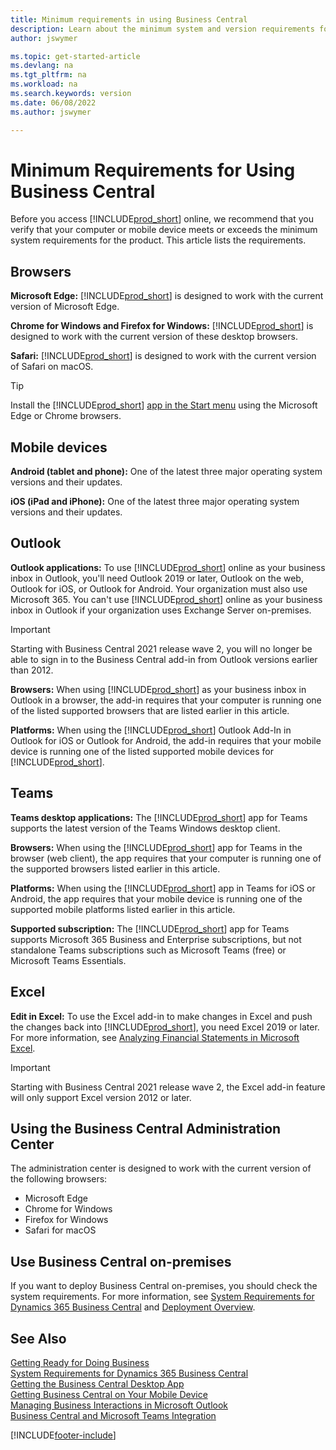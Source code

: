 ```yaml
---
title: Minimum requirements in using Business Central
description: Learn about the minimum system and version requirements for using Business Central online outlined below.
author: jswymer

ms.topic: get-started-article
ms.devlang: na
ms.tgt_pltfrm: na
ms.workload: na
ms.search.keywords: version
ms.date: 06/08/2022
ms.author: jswymer

---
```

# Minimum Requirements for Using Business Central

Before you access [!INCLUDE[prod_short](includes/prod_short.md)] online, we recommend that you verify that your computer or mobile device meets or exceeds the minimum system requirements for the product. This article lists the requirements.  

## Browsers

**Microsoft Edge:** [!INCLUDE[prod_short](includes/prod_short.md)] is designed to work with the current version of Microsoft Edge.
  
**Chrome for Windows and Firefox for Windows:** [!INCLUDE[prod_short](includes/prod_short.md)] is designed to work with the current version of these desktop browsers.
 
**Safari:** [!INCLUDE[prod_short](includes/prod_short.md)] is designed to work with the current version of Safari on macOS.  

> [!TIP]
> Install the [!INCLUDE[prod_short](includes/prod_short.md)] [app in the Start menu](install-desktop-app.md#install-the-app-for-business-central-online) using the Microsoft Edge or Chrome browsers.

## Mobile devices

**Android (tablet and phone):** One of the latest three major operating system versions and their updates.

**iOS (iPad and iPhone):** One of the latest three major operating system versions and their updates.

## Outlook

**Outlook applications:** To use [!INCLUDE[prod_short](includes/prod_short.md)] online as your business inbox in Outlook, you'll need Outlook 2019 or later, Outlook on the web, Outlook for iOS, or Outlook for Android. Your organization must also use Microsoft 365. You can't use [!INCLUDE[prod_short](includes/prod_short.md)] online as your business inbox in Outlook if your organization uses Exchange Server on-premises. 

> [!IMPORTANT]
> Starting with Business Central 2021 release wave 2, you will no longer be able to sign in to the Business Central add-in from Outlook versions earlier than 2012.
  
**Browsers:** When using [!INCLUDE[prod_short](includes/prod_short.md)] as your business inbox in Outlook in a browser, the add-in requires that your computer is running one of the listed supported browsers that are listed earlier in this article.

**Platforms:** When using the [!INCLUDE[prod_short](includes/prod_short.md)] Outlook Add-In in Outlook for iOS or Outlook for Android, the add-in requires that your mobile device is running one of the listed supported mobile devices for [!INCLUDE[prod_short](includes/prod_short.md)].  

## Teams

**Teams desktop applications:** The [!INCLUDE[prod_short](includes/prod_short.md)] app for Teams supports the latest version of the Teams Windows desktop client. 

**Browsers:** When using the [!INCLUDE[prod_short](includes/prod_short.md)] app for Teams in the browser (web client), the app requires that your computer is running one of the supported browsers listed earlier in this article. 

**Platforms:** When using the [!INCLUDE[prod_short](includes/prod_short.md)] app in Teams for iOS or Android, the app requires that your mobile device is running one of the supported mobile platforms listed earlier in this article.

**Supported subscription:** The [!INCLUDE[prod_short](includes/prod_short.md)] app for Teams supports Microsoft 365 Business and Enterprise subscriptions, but not standalone Teams subscriptions such as Microsoft Teams (free) or Microsoft Teams Essentials.

## Excel

**Edit in Excel:** To use the Excel add-in to make changes in Excel and push the changes back into [!INCLUDE[prod_short](includes/prod_short.md)], you need Excel 2019 or later. For more information, see [Analyzing Financial Statements in Microsoft Excel](finance-analyze-excel.md).  

> [!IMPORTANT]
> Starting with Business Central 2021 release wave 2, the Excel add-in feature will only support Excel version 2012 or later.

## <a name="TAC"></a> Using the Business Central Administration Center

The administration center is designed to work with the current version of the following browsers:

- Microsoft Edge
- Chrome for Windows
- Firefox for Windows
- Safari for macOS

## Use Business Central on-premises

If you want to deploy Business Central on-premises, you should check the system requirements. For more information, see [System Requirements for Dynamics 365 Business Central](/dynamics365/business-central/dev-itpro/deployment/system-requirements-business-central-v20) and [Deployment Overview](/dynamics365/business-central/dev-itpro/deployment/deployment).  

## See Also

[Getting Ready for Doing Business](ui-get-ready-business.md)  
[System Requirements for Dynamics 365 Business Central](/dynamics365/business-central/dev-itpro/deployment/system-requirements-business-central-v20)  
[Getting the Business Central Desktop App](install-desktop-app.md)  
[Getting Business Central on Your Mobile Device](install-mobile-app.md)  
[Managing Business Interactions in Microsoft Outlook](admin-outlook.md)  
[Business Central and Microsoft Teams Integration](across-teams-overview.md)  

[!INCLUDE[footer-include](includes/footer-banner.md)]
